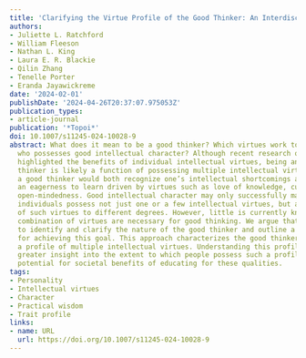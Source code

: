 ```yaml
---
title: 'Clarifying the Virtue Profile of the Good Thinker: An Interdisciplinary Approach'
authors:
- Juliette L. Ratchford
- William Fleeson
- Nathan L. King
- Laura E. R. Blackie
- Qilin Zhang
- Tenelle Porter
- Eranda Jayawickreme
date: '2024-02-01'
publishDate: '2024-04-26T20:37:07.975053Z'
publication_types:
- article-journal
publication: '*Topoi*'
doi: 10.1007/s11245-024-10028-9
abstract: What does it mean to be a good thinker? Which virtues work together in someone
  who possesses good intellectual character? Although recent research on virtues has
  highlighted the benefits of individual intellectual virtues, being an excellent
  thinker is likely a function of possessing multiple intellectual virtues. Specifically,
  a good thinker would both recognize one’s intellectual shortcomings and possess
  an eagerness to learn driven by virtues such as love of knowledge, curiosity, and
  open-mindedness. Good intellectual character may only successfully manifest when
  individuals possess not just one or a few intellectual virtues, but a larger set
  of such virtues to different degrees. However, little is currently known about what
  combination of virtues are necessary for good thinking. We argue that it is important
  to identify and clarify the nature of the good thinker and outline a profile methodology
  for achieving this goal. This approach characterizes the good thinker in terms of
  a profile of multiple intellectual virtues. Understanding this profile can allow
  greater insight into the extent to which people possess such a profile, and the
  potential for societal benefits of educating for these qualities.
tags:
- Personality
- Intellectual virtues
- Character
- Practical wisdom
- Trait profile
links:
- name: URL
  url: https://doi.org/10.1007/s11245-024-10028-9
---
```

